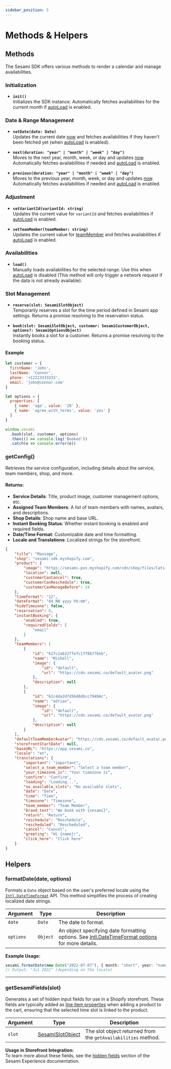```yaml
---
sidebar_position: 5
---
```


# Methods & Helpers

## Methods

The Sesami SDK offers various methods to render a calendar and manage availabilities.

### Initialization

- **`init()`**  
  Initializes the SDK instance. Automatically fetches availabilities for the current month if [autoLoad](/docs/sesami-sdk/options/) is enabled.

### Date & Range Management

- **`setDate(date: Date)`**  
  Updates the current date [now](/docs/sesami-sdk/options/) and fetches availabilities if they haven't been fetched yet (when [autoLoad](/docs/sesami-sdk/options/) is enabled).

- **`next(duration: "year" | "month" | "week" | "day")`**  
  Moves to the next year, month, week, or day and updates [now](/docs/sesami-sdk/options/). Automatically fetches availabilities if needed and [autoLoad](/docs/sesami-sdk/options/) is enabled.

- **`previous(duration: "year" | "month" | "week" | "day")`**  
  Moves to the previous year, month, week, or day and updates [now](/docs/sesami-sdk/options/). Automatically fetches availabilities if needed and [autoLoad](/docs/sesami-sdk/options/) is enabled.

### Adjustment

- **`setVariantId(variantId: string)`**  
  Updates the current value for `variantId` and fetches availabilities if [autoLoad](/docs/sesami-sdk/options/) is enabled.

- **`setTeamMember(teamMember: string)`**  
  Updates the current value for [teamMember](/docs/sesami-sdk/options/) and fetches availabilities if [autoLoad](/docs/sesami-sdk/options/) is enabled.

### Availabilities

- **`load()`**  
  Manually loads availabilities for the selected range. Use this when [autoLoad](/docs/sesami-sdk/options/) is disabled (This method will only trigger a network request if the data is not already available).

### Slot Management

- **`reserve(slot: SesamiSlotObject)`**  
  Temporarily reserves a slot for the time period defined in Sesami app settings. Returns a promise resolving to the reservation status.

- **`book(slot: SesamiSlotObject, customer: SesamiCustomerObject, options?: SesamiOptionsObject)`**  
  Instantly books a slot for a customer. Returns a promise resolving to the booking status.

#### **Example**

```js
let customer = {
  firstName: 'John',
  lastName: 'Connor',
  phone: '+12223333333',
  email: 'john@connor.com'
}

let options = {
  properties: [
    { name: 'age', value: '20' },
    { name: 'agree_with_terms', value: 'yes' }
  ]
}

window.sesami
  .book(slot, customer, options)
  .then(() => console.log('Booked'))
  .catch(e => console.error(e))
```

### getConfig()

Retrieves the service configuration, including details about the service, team members, shop, and more.

#### **Returns:**

- **Service Details**: Title, product image, customer management options, etc.
- **Assigned Team Members**: A list of team members with names, avatars, and descriptions.
- **Shop Details**: Shop name and base URL.
- **Instant Booking Status**: Whether instant booking is enabled and required fields.
- **Date/Time Format**: Customizable date and time formatting.
- **Locale and Translations**: Localized strings for the storefront.

```json title="Config Response Example"
{
    "title": "Massage",
    "shop": "sesami-sdk.myshopify.com",
    "product": {
        "image": "https://sesami-pos.myshopify.com/cdn/shop/files/Cats-Massaging.jpg",
        "location": null,
        "customerCanCancel": true,
        "customerCanReschedule": true,
        "customerCanManageBefore": 24
    },
    "timeFormat": "12",
    "dateFormat": "dd NN yyyy hh:mm",
    "hideTimezone": false,
    "reservation": 0,
    "instantBooking": {
        "enabled": true,
        "requiredFields": [
            "email"
        ]
    },
    "teamMembers": [
        {
            "id": "627c2a622ffe7c17f8b776eb",
            "name": "Mishell",
            "image": {
                "id": "default",
                "url": "https://cdn.sesami.co/default_avatar.png"
            },
            "description": null
        },
        {
            "id": "62c4da2d7d56d8dbcc79404c",
            "name": "adrian",
            "image": {
                "id": "default",
                "url": "https://cdn.sesami.co/default_avatar.png"
            },
            "description": null
        }
    ],
    "defaultTeamMemberAvatar": "https://cdn.sesami.co/default_avatar.png",
    "storefrontStartDate": null,
    "baseURL": "https://app.sesami.co",
    "locale": "en",
    "translations": {
        "important": "important",
        "select_a_team_member": "Select a team member",
        "your_timezone_is": "Your timezone is",
        "confirm": "Confirm",
        "loading": "Loading...",
        "no_available_slots": "No available slots",
        "date": "Date",
        "time": "Time",
        "timezone": "Timezone",
        "team_member": "Team Member",
        "brand_text": "We book with {sesami}",
        "return": "Return",
        "reschedule": "Reschedule",
        "rescheduled": "Rescheduled",
        "cancel": "Cancel",
        "greeting": "Hi {name}!",
        "click_here": "Click here"
    }
}
```

## Helpers

### formatDate(date, options)

Formats a `Date` object based on the user's preferred locale using the [`Intl.DateTimeFormat`](https://developer.mozilla.org/en-US/docs/Web/JavaScript/Reference/Global_Objects/Intl/DateTimeFormat) API. This method simplifies the process of creating localized date strings.

| **Argument** | **Type** | **Description**                                                                                                                                                                                              |
| ------------ | -------- | ------------------------------------------------------------------------------------------------------------------------------------------------------------------------------------------------------------ |
| `date`       | `Date`   | The date to format.                                                                                                                                                                                          |
| `options`    | `Object` | An object specifying date formatting options. See [Intl.DateTimeFormat options](https://developer.mozilla.org/en-US/docs/Web/JavaScript/Reference/Global_Objects/Intl/DateTimeFormat) for more details. |

**Example Usage:**

```ts
sesami.formatDate(new Date("2022-07-07"), { month: "short", year: "numeric" });
// Output: "Jul 2022" (depending on the locale)
```

---

### getSesamiFields(slot)

Generates a set of hidden input fields for use in a Shopify storefront. These fields are typically added as [line item properties](https://shopify.dev/api/liquid/objects/line_item#line_item-properties) when adding a product to the cart, ensuring that the selected time slot is linked to the product.

| **Argument** | **Type**                                                | **Description**                                               |
| ------------ | ------------------------------------------------------- | ------------------------------------------------------------- |
| `slot`       | [SesamiSlotObject](/docs/sesami-sdk/rendering-a-calendar/#sesamislotobject) | The slot object returned from the `getAvailabilities` method. |

**Usage in Storefront Integration:**  
To learn more about these fields, see the [hidden fields](/docs/sesami-experience/quick-start/#sesami-hidden-fields) section of the Sesami Experience documentation.
